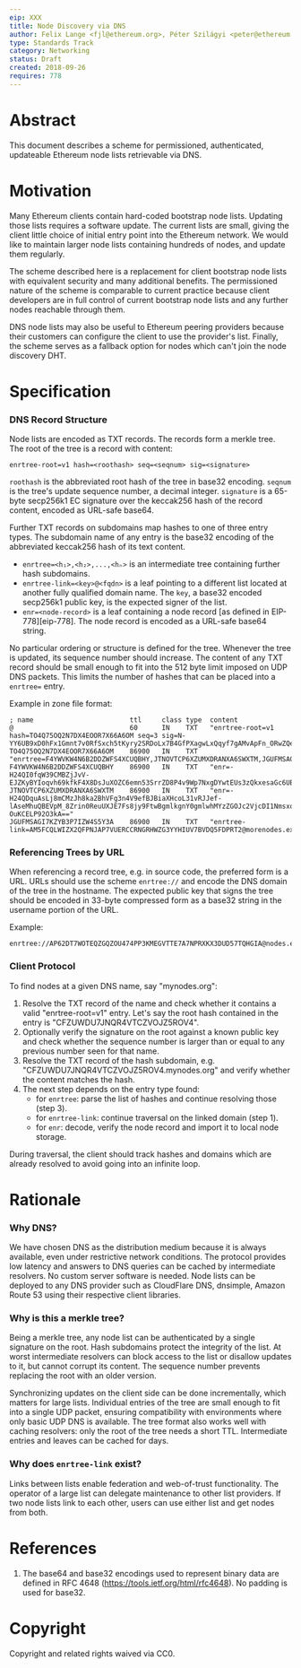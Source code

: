 ```yaml
---
eip: XXX
title: Node Discovery via DNS
author: Felix Lange <fjl@ethereum.org>, Péter Szilágyi <peter@ethereum.org>
type: Standards Track
category: Networking
status: Draft
created: 2018-09-26
requires: 778
---
```


# Abstract

This document describes a scheme for permissioned, authenticated, updateable
Ethereum node lists retrievable via DNS.

# Motivation

Many Ethereum clients contain hard-coded bootstrap node lists. Updating those
lists requires a software update. The current lists are small, giving the client
little choice of initial entry point into the Ethereum network. We would like to
maintain larger node lists containing hundreds of nodes, and update them
regularly.

The scheme described here is a replacement for client bootstrap node lists with
equivalent security and many additional benefits. The permissioned nature of the
scheme is comparable to current practice because client developers are in full
control of current bootstrap node lists and any further nodes reachable through
them.

DNS node lists may also be useful to Ethereum peering providers because their
customers can configure the client to use the provider's list. Finally, the
scheme serves as a fallback option for nodes which can't join the node discovery
DHT.

# Specification

### DNS Record Structure

Node lists are encoded as TXT records. The records form a merkle tree. The root
of the tree is a record with content:

    enrtree-root=v1 hash=<roothash> seq=<seqnum> sig=<signature>

`roothash` is the abbreviated root hash of the tree in base32 encoding. `seqnum`
is the tree's update sequence number, a decimal integer. `signature` is a
65-byte secp256k1 EC signature over the keccak256 hash of the record content,
encoded as URL-safe base64.

Further TXT records on subdomains map hashes to one of three entry types. The
subdomain name of any entry is the base32 encoding of the abbreviated keccak256
hash of its text content.

- `enrtree=<h₁>,<h₂>,...,<hₙ>` is an intermediate tree containing further hash
  subdomains.
- `enrtree-link=<key>@<fqdn>` is a leaf pointing to a different list located at
  another fully qualified domain name. The `key`, a base32 encoded secp256k1
  public key, is the expected signer of the list.
- `enr=<node-record>` is a leaf containing a node record [as defined in EIP-778][eip-778].
  The node record is encoded as a URL-safe base64 string.

No particular ordering or structure is defined for the tree. Whenever the tree
is updated, its sequence number should increase. The content of any TXT record
should be small enough to fit into the 512 byte limit imposed on UDP DNS
packets. This limits the number of hashes that can be placed into a `enrtree=`
entry.

Example in zone file format:

```text
; name                        ttl     class type  content
@                             60      IN    TXT   "enrtree-root=v1 hash=TO4Q75OQ2N7DX4EOOR7X66A6OM seq=3 sig=N-YY6UB9xD0hFx1Gmnt7v0RfSxch5tKyry2SRDoLx7B4GfPXagwLxQqyf7gAMvApFn_ORwZQekMWa_pXrcGCtwE="
TO4Q75OQ2N7DX4EOOR7X66A6OM    86900   IN    TXT   "enrtree=F4YWVKW4N6B2DDZWFS4XCUQBHY,JTNOVTCP6XZUMXDRANXA6SWXTM,JGUFMSAGI7KZYB3P7IZW4S5Y3A"
F4YWVKW4N6B2DDZWFS4XCUQBHY    86900   IN    TXT   "enr=-H24QI0fqW39CMBZjJvV-EJZKyBYIoqvh69kfkF4X8DsJuXOZC6emn53SrrZD8P4v9Wp7NxgDYwtEUs3zQkxesaGc6UBgmlkgnY0gmlwhMsAcQGJc2VjcDI1NmsxoQPKY0yuDUmstAHYpMa2_oxVtw0RW_QAdpzBQA8yWM0xOA=="
JTNOVTCP6XZUMXDRANXA6SWXTM    86900   IN    TXT   "enr=-H24QDquAsLj8mCMzJh8ka2BhVFg3n4V9efBJBiaXHcoL31vRJJef-lAseMhuQBEVpM_8Zrin0ReuUXJE7Fs8jy9FtwBgmlkgnY0gmlwhMYzZGOJc2VjcDI1NmsxoQLtfC0F55K2s1egRhrc6wWX5dOYjqla-OuKCELP92O3kA=="
JGUFMSAGI7KZYB3P7IZW4S5Y3A    86900   IN    TXT   "enrtree-link=AM5FCQLWIZX2QFPNJAP7VUERCCRNGRHWZG3YYHIUV7BVDQ5FDPRT2@morenodes.example.org"
```

### Referencing Trees by URL

When referencing a record tree, e.g. in source code, the preferred form is a
URL. URLs should use the scheme `enrtree://` and encode the DNS domain of the
tree in the hostname. The expected public key that signs the tree should be
encoded in 33-byte compressed form as a base32 string in the username portion of
the URL.

Example:

```text
enrtree://AP62DT7WOTEQZGQZOU474PP3KMEGVTTE7A7NPRXKX3DUD57TQHGIA@nodes.example.org
```

### Client Protocol

To find nodes at a given DNS name, say "mynodes.org":

1. Resolve the TXT record of the name and check whether it contains a valid
   "enrtree-root=v1" entry. Let's say the root hash contained in the entry is
   "CFZUWDU7JNQR4VTCZVOJZ5ROV4".
2. Optionally verify the signature on the root against a known public key and
   check whether the sequence number is larger than or equal to any previous
   number seen for that name.
3. Resolve the TXT record of the hash subdomain, e.g. "CFZUWDU7JNQR4VTCZVOJZ5ROV4.mynodes.org"
   and verify whether the content matches the hash.
4. The next step depends on the entry type found:
   - for `enrtree`: parse the list of hashes and continue resolving those (step 3).
   - for `enrtree-link`: continue traversal on the linked domain (step 1).
   - for `enr`: decode, verify the node record and import it to local node storage.

During traversal, the client should track hashes and domains which are already
resolved to avoid going into an infinite loop.

# Rationale

### Why DNS?

We have chosen DNS as the distribution medium because it is always available,
even under restrictive network conditions. The protocol provides low latency and
answers to DNS queries can be cached by intermediate resolvers. No custom server
software is needed. Node lists can be deployed to any DNS provider such as
CloudFlare DNS, dnsimple, Amazon Route 53 using their respective client
libraries.

### Why is this a merkle tree?

Being a merkle tree, any node list can be authenticated by a single signature on
the root. Hash subdomains protect the integrity of the list. At worst
intermediate resolvers can block access to the list or disallow updates to it,
but cannot corrupt its content. The sequence number prevents replacing the root
with an older version.

Synchronizing updates on the client side can be done incrementally, which
matters for large lists. Individual entries of the tree are small enough to fit
into a single UDP packet, ensuring compatibility with environments where only
basic UDP DNS is available. The tree format also works well with caching
resolvers: only the root of the tree needs a short TTL. Intermediate entries and
leaves can be cached for days.

### Why does `enrtree-link` exist?

Links between lists enable federation and web-of-trust functionality. The
operator of a large list can delegate maintenance to other list providers. If
two node lists link to each other, users can use either list and get nodes from
both.

# References

1. The base64 and base32 encodings used to represent binary data are defined in
   RFC 4648 (https://tools.ietf.org/html/rfc4648). No padding is used for base32.

# Copyright

Copyright and related rights waived via CC0.
